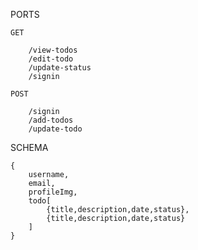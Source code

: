 PORTS

    GET

        /view-todos
        /edit-todo
        /update-status
        /signin

    POST 

        /signin
        /add-todos
        /update-todo

SCHEMA

    {
        username,
        email,
        profileImg,
        todo[
            {title,description,date,status},
            {title,description,date,status}
        ]
    }